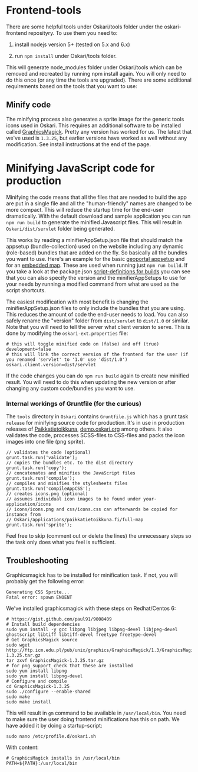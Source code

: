 # Frontend-tools

There are some helpful tools under Oskari/tools folder under the oskari-frontend reposityry. To use them you need to:

1) install nodejs version 5+ (tested on 5.x and 6.x)

2) run `npm install` under Oskari/tools folder.

This will generate node_modules folder under Oskari/tools which can be removed and recreated by running npm install again. You will only need to do this once (or any time the tools are upgraded). There are some additional requirements based on the tools that you want to use:

## Minify code

The minifying process also generates a sprite image for the generic tools icons used in Oskari. This requires an additional software to be installed called [GraphicsMagick](http://www.graphicsmagick.org/). Pretty any version has worked for us. The latest that we've used is `1.3.25`, but earlier versions have worked as well without any modification. See install instructions at the end of the page.

# Minifying JavaScript code for production

Minifying the code means that all the files that are needed to build the app are put in a single file and all the "human-friendly" names are changed to be more compact. This will reduce the startup time for the end-user dramatically. With the default download and sample application you can run `npm run build` to generate the minified Javascript files. This will result in `Oskari/dist/servlet` folder being generated.

This works by reading a minifierAppSetup.json file that should match the appsetup (bundle-collection) used on the website including any dynamic (role-based) bundles that are added on the fly. So basically all the bundles you want to use. Here's an example for the basic [geoportal appsetup](https://github.com/nls-oskari/oskari/blob/master/applications/sample/servlet/minifierAppSetup.json) and for an [embedded map](https://github.com/nls-oskari/oskari/blob/master/applications/sample/servlet_published_ol3/minifierAppSetup.json). These are used when running just `npm run build`. If you take a look at the package.json [script-definitions for builds](https://github.com/nls-oskari/oskari/blob/master/tools/package.json) you can see that you can also specify the version and the minifierAppSetups to use for your needs by running a modified command from what are used as the script shortcuts.

The easiest modification with most benefit is changing the minifierAppSetup.json files to only include the bundles that you are using. This reduces the amount of code the end-user needs to load. You can also safely rename the "version" folder from `dist/servlet` to `dist/1.0` or similar. Note that you will need to tell the server what client version to serve. This is done by modifying the `oskari-ext.properties` file:

    # this will toggle minified code on (false) and off (true)
    development=false
    # this will link the correct version of the frontend for the user (if you renamed 'servlet' to '1.0' use 'dist/1.0')
    oskari.client.version=dist/servlet

If the code changes you can do `npm run build` again to create new minified result. You will need to do this when updating the new version or after changing any custom code/bundles you want to use.

### Internal workings of Gruntfile (for the curious)

The `tools` directory in `Oskari` contains `Gruntfile.js` which has a grunt task `release` for minifying source code for production. It's in use in production releases of [Paikkatietoikkuna](http://www.paikkatietoikkuna.fi/), [demo.oskari.org](http://demo.oskari.org) among others. It also validates the code, processes SCSS-files to CSS-files and packs the icon images into one file (png sprite).

    // validates the code (optional)
    grunt.task.run('validate');
    // copies the bundles etc. to the dist directory
    grunt.task.run('copy');
    // concatenates and minifies the JavaScript files
    grunt.task.run('compile');
    // compiles and minifies the stylesheets files
    grunt.task.run('compileAppCSS');
    // creates icons.png (optional)
    // assumes individual icon images to be found under your-application/icons
    // icons/icons.png and css/icons.css can afterwards be copied for instance from
    // Oskari/applications/paikkatietoikkuna.fi/full-map
    grunt.task.run('sprite');

Feel free to skip (comment out or delete the lines) the unnecessary steps so the task only does what you feel is sufficient.

## Troubleshooting

Graphicsmagick has to be installed for minification task. If not, you will probably get the following error:

    Generating CSS Sprite...
    Fatal error: spawn ENOENT

We've installed graphicsmagick with these steps on Redhat/Centos 6:

    # https://gist.github.com/paul91/9008409
    # Install build dependencies
    sudo yum install -y gcc libpng libjpeg libpng-devel libjpeg-devel ghostscript libtiff libtiff-devel freetype freetype-devel
    # Get GraphicsMagick source
    sudo wget http://ftp.icm.edu.pl/pub/unix/graphics/GraphicsMagick/1.3/GraphicsMagick-1.3.25.tar.gz
    tar zxvf GraphicsMagick-1.3.25.tar.gz
    # for png support check that these are installed
    sudo yum install libpng
    sudo yum install libpng-devel
    # Configure and compile
    cd GraphicsMagick-1.3.25
    sudo ./configure --enable-shared
    sudo make
    sudo make install

This will result in `gm` command to be available in `/usr/local/bin`. You need to make sure the user doing frontend minifications has this on path. We have added it by doing a startup-script:

    sudo nano /etc/profile.d/oskari.sh

With content:

    # GraphicsMagick installs in /usr/local/bin
    PATH=${PATH}:/usr/local/bin